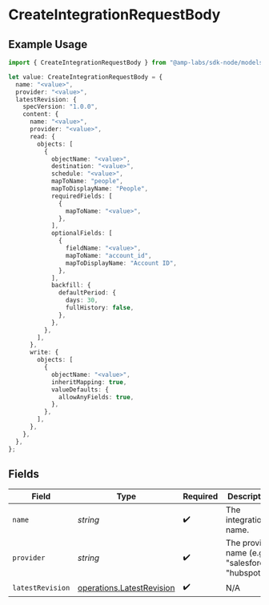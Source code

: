 # CreateIntegrationRequestBody

## Example Usage

```typescript
import { CreateIntegrationRequestBody } from "@amp-labs/sdk-node/models/operations";

let value: CreateIntegrationRequestBody = {
  name: "<value>",
  provider: "<value>",
  latestRevision: {
    specVersion: "1.0.0",
    content: {
      name: "<value>",
      provider: "<value>",
      read: {
        objects: [
          {
            objectName: "<value>",
            destination: "<value>",
            schedule: "<value>",
            mapToName: "people",
            mapToDisplayName: "People",
            requiredFields: [
              {
                mapToName: "<value>",
              },
            ],
            optionalFields: [
              {
                fieldName: "<value>",
                mapToName: "account_id",
                mapToDisplayName: "Account ID",
              },
            ],
            backfill: {
              defaultPeriod: {
                days: 30,
                fullHistory: false,
              },
            },
          },
        ],
      },
      write: {
        objects: [
          {
            objectName: "<value>",
            inheritMapping: true,
            valueDefaults: {
              allowAnyFields: true,
            },
          },
        ],
      },
    },
  },
};
```

## Fields

| Field                                                                  | Type                                                                   | Required                                                               | Description                                                            |
| ---------------------------------------------------------------------- | ---------------------------------------------------------------------- | ---------------------------------------------------------------------- | ---------------------------------------------------------------------- |
| `name`                                                                 | *string*                                                               | :heavy_check_mark:                                                     | The integration name.                                                  |
| `provider`                                                             | *string*                                                               | :heavy_check_mark:                                                     | The provider name (e.g. "salesforce", "hubspot")                       |
| `latestRevision`                                                       | [operations.LatestRevision](../../models/operations/latestrevision.md) | :heavy_check_mark:                                                     | N/A                                                                    |